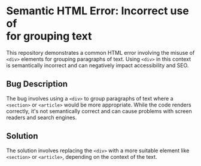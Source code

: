# Semantic HTML Error: Incorrect use of <div> for grouping text

This repository demonstrates a common HTML error involving the misuse of `<div>` elements for grouping paragraphs of text.  Using `<div>` in this context is semantically incorrect and can negatively impact accessibility and SEO.

## Bug Description
The bug involves using a `<div>` to group paragraphs of text where a `<section>` or `<article>` would be more appropriate. While the code renders correctly, it's not semantically correct and can cause problems with screen readers and search engines.

## Solution
The solution involves replacing the `<div>` with a more suitable element like `<section>` or `<article>`, depending on the context of the text.